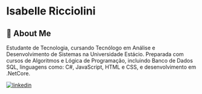 # Isabelle Ricciolini

## 🚀 About Me
Estudante de Tecnologia, cursando Tecnólogo em 
Análise e Desenvolvimento de Sistemas na Universidade
 Estácio. Preparada com cursos de Algoritmos e Lógica
 de Programação, incluindo Banco de Dados SQL, linguagens
 como: C#, JavaScript, HTML e CSS, e desenvolvimento em
  .NetCore.

  [![linkedin](https://img.shields.io/badge/linkedin-0A66C2?style=for-the-badge&logo=linkedin&logoColor=white)](linkedin.com/in/isabelle-vasconcelos-ricciolini-9b633515b)